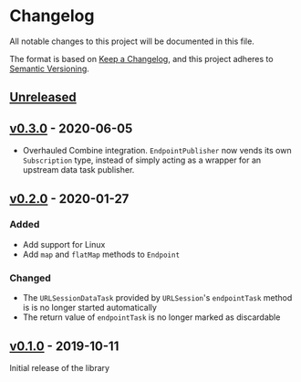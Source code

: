 # Changelog

All notable changes to this project will be documented in this file.

The format is based on [Keep a Changelog](https://keepachangelog.com/en/1.0.0/),
and this project adheres to [Semantic Versioning](https://semver.org/spec/v2.0.0.html).

## [Unreleased]

## [v0.3.0] - 2020-06-05

- Overhauled Combine integration. `EndpointPublisher` now vends its own `Subscription` type, instead of simply acting as a wrapper for an upstream data task publisher.

## [v0.2.0] - 2020-01-27

### Added

- Add support for Linux
- Add `map` and `flatMap` methods to `Endpoint`

### Changed

- The `URLSessionDataTask` provided by `URLSession`'s `endpointTask` method is is no longer started automatically
- The return value of `endpointTask` is no longer marked as discardable

## [v0.1.0] - 2019-10-11

Initial release of the library

[unreleased]: https://github.com/rhysforyou/Porygon/compare/0.3.0...HEAD
[v0.3.0]: https://github.com/rhysforyou/Porygon/compare/0.2.0...0.3.0
[v0.2.0]: https://github.com/rhysforyou/Porygon/compare/0.1.0...0.2.0
[v0.1.0]: https://github.com/rhysforyou/Porygon/releases/tag/0.1.0
